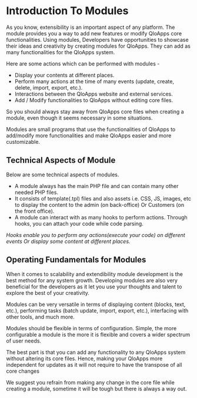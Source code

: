 # Introduction To Modules
As you know, extensibility is an important aspect of any platform. The module provides you a way to add new features or modify QloApps core functionalities. Using modules, Developers have opportunities to showcase their ideas and creativity by creating modules for QloApps. They can add as many functionalities for the QloApps system.

Here are some actions which can be performed with modules -
- Display your contents at different places.
- Perform many actions at the time of many events (update, create, delete, import, export, etc.).
- Interactions between the QloApps website and external services.
- Add / Modify functionalities to QloApps without editing core files.

So you should always stay away from QloApps core files when creating a module, even though it seems necessary in some situations.

Modules are small programs that use the functionalities of QloApps to add/modify more functionalities and make QloApps easier and more customizable.

## Technical Aspects of Module
Below are some technical aspects of modules.

- A module always has the main PHP file and can contain many other needed PHP files.
- It consists of template(.tpl) files and also assets i.e. CSS, JS, images, etc to display the content to the admin (on back-office) Or Customers (on the front office).
- A module can interact with as many hooks to perform actions. Through hooks, you can attach your code while code parsing.

*Hooks enable you to perform any actions(execute your code) on different events Or display some content at different places.*

## Operating Fundamentals for Modules
When it comes to scalability and extendibility module development is the best method for any system growth. Developing modules are also very beneficial for the developers as it let you use your thoughts and talent to explore the best of your creativity. 

Modules can be very versatile in terms of displaying content (blocks, text, etc.), performing tasks (batch update, import, export, etc.), interfacing with other tools, and much more.

Modules should be flexible in terms of configuration. Simple, the more configurable a module is the more it is flexible and covers a wider spectrum of user needs. 

The best part is that you can add any functionality to any QloApps system without altering its core files. Hence, making your QloApps more independent for updates as it will not require to have the transpose of all core changes

We suggest you refrain from making any change in the core file while creating a module, sometime it will be tough but there is always a way out.
